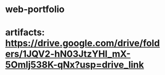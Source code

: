 # web-portfolio

# artifacts: https://drive.google.com/drive/folders/1JQV2-hN03JtzYHl_mX-5Omlj538K-qNx?usp=drive_link
